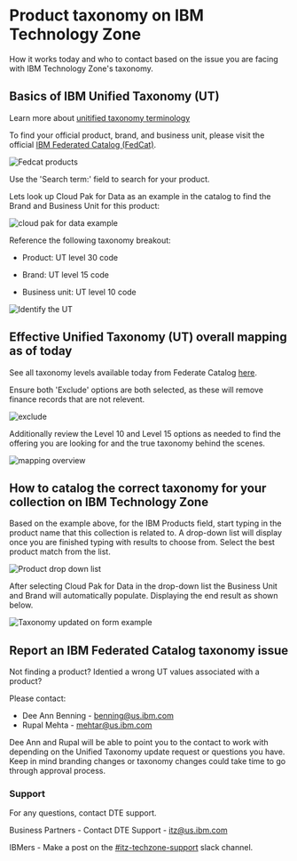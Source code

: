 # Product taxonomy on IBM Technology Zone

How it works today and who to contact based on the issue you are facing with IBM Technology Zone's taxonomy. 

## Basics of IBM Unified Taxonomy (UT)

Learn more about [unitified taxonomy terminology](https://w3.ibm.com/w3publisher/unified-taxonomy/ut-terminology)

To find your official product, brand, and business unit, please visit the official [IBM Federated Catalog (FedCat)](https://uatfedcat001.w3-969.ibm.com:9201/).

![Fedcat products](https://github.com/IBM/itz-support-public/blob/main/IBM-Technology-Zone/IBM-Technology-Zone-Runbooks/Images/Fedcat%20products.png)

Use the 'Search term:' field to search for your product. 

Lets look up Cloud Pak for Data as an example in the catalog to find the Brand and Business Unit for this product: 


![cloud pak for data example](https://github.com/IBM/itz-support-public/blob/main/IBM-Technology-Zone/IBM-Technology-Zone-Runbooks/Images/cloudpakfordata-ut-example.png)

Reference the following taxonomy breakout:

* Product: UT level 30 code

* Brand: UT level 15 code

* Business unit: UT level 10 code

![Identify the UT](https://github.com/IBM/itz-support-public/blob/main/IBM-Technology-Zone/IBM-Technology-Zone-Runbooks/Images/Identify%20the%20UT.png)


## Effective Unified Taxonomy (UT) overall mapping as of today

See all taxonomy levels available today from Federate Catalog [here](https://prodfedcat001.w3-969.ibm.com:9201/ut_hierarchy.html).

Ensure both 'Exclude' options are both selected, as these will remove finance records that are not relevent.

![exclude](https://github.com/IBM/itz-support-public/blob/main/IBM-Technology-Zone/IBM-Technology-Zone-Runbooks/Images/exclude%20fields.png)

Additionally review the Level 10 and Level 15 options as needed to find the offering you are looking for and the true taxonomy behind the scenes. 

![mapping overview](https://github.com/IBM/itz-support-public/blob/main/IBM-Technology-Zone/IBM-Technology-Zone-Runbooks/Images/overview%20taxonomy.png)

## How to catalog the correct taxonomy for your collection on IBM Technology Zone

Based on the example above, for the IBM Products field, start typing in the product name that this collection is related to. A drop-down list will display once you are finished typing with results to choose from. Select the best product match from the list. 

![Product drop down list](https://github.com/IBM/itz-support-public/blob/main/IBM-Technology-Zone/IBM-Technology-Zone-Runbooks/Images/product%20drop%20down%20list.png)

After selecting Cloud Pak for Data in the drop-down list the Business Unit and Brand will automatically populate. Displaying the end result as shown below. 

![Taxonomy updated on form example](https://github.com/IBM/itz-support-public/blob/main/IBM-Technology-Zone/IBM-Technology-Zone-Runbooks/Images/taxonomy%20updated%20on%20form%20example.png)



## Report an IBM Federated Catalog taxonomy issue

Not finding a product? 
Identied a wrong UT values associated with a product? 

Please contact: 

* Dee Ann Benning - benning@us.ibm.com
* Rupal Mehta - mehtar@us.ibm.com

Dee Ann and Rupal will be able to point you to the contact to work with depending on the Unified Taxonomy update request or questions you have. Keep in mind branding changes or taxonomy changes could take time to go through approval process. 


### Support

For any questions, contact DTE support.

Business Partners - Contact DTE Support - itz@us.ibm.com

IBMers - Make a post on the [#itz-techzone-support](https://ibm-itz.slack.com/archives/C0124J683GW) slack channel.
